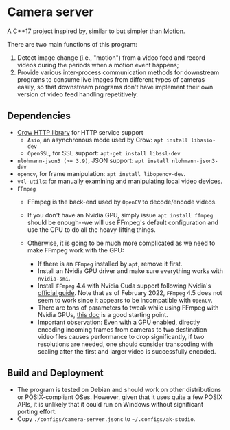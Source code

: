 # Camera server

A C++17 project inspired by, similar to but simpler than
[Motion](https://github.com/Motion-Project/motion).

There are two main functions of this program:

1. Detect image change (i.e., "motion") from a video feed and record videos
during the periods when a motion event happens;
1. Provide various inter-process communication methods for downstream
programs to consume live images from different types of cameras easily,
so that downstream programs don't have implement their own version of video
feed handling repetitively.

## Dependencies

* [Crow HTTP library](https://github.com/CrowCpp/Crow) for HTTP service support
  * `Asio`, an  asynchronous mode used by Crow:  `apt install libasio-dev`
  * `OpenSSL`, for SSL support: `apt-get install libssl-dev`
* `nlohmann-json3 (>= 3.9)`, JSON support: `apt install nlohmann-json3-dev`
* `opencv`, for frame manipulation: `apt install libopencv-dev`.
* `v4l-utils`: for manually examining and manipulating local video devices.
* `FFmpeg`
  * FFmpeg is the back-end used by `OpenCV` to decode/encode videos.
  * If you don't have an Nvidia GPU, simply issue `apt install ffmpeg` should
  be enough--we will use FFmpeg's default configuration and use the CPU to do
  all the heavy-lifting things.

  * Otherwise, it is going to be much more complicated as we need to make
  FFmpeg work with the GPU:
    * If there is an `FFmpeg` installed by `apt`, remove it first.
    * Install an Nvidia GPU driver and make sure everything works with
    `nvidia-smi`.
    * Install `FFmpeg` 4.4 with Nvidia Cuda support following Nvidia's
    [official guide](https://docs.nvidia.com/video-technologies/video-codec-sdk/ffmpeg-with-nvidia-gpu/).
    Note that as of February 2022, `FFmpeg` 4.5 does not seem to work since
    it appears to be incompatible with `OpenCV`.
    * There are tons of parameters to tweak while using FFmpeg with Nvidia GPUs,
    [this doc](https://docs.nvidia.com/video-technologies/video-codec-sdk/ffmpeg-with-nvidia-gpu/) is a good starting point.
    * Important observation: Even with a GPU enabled, directly encoding
    incoming frames from cameras to two destination video files causes
    performance to drop significantly, if two resolutions are needed, one
    should consider transcoding with scaling after the first and larger video
    is successfully encoded.

## Build and Deployment

* The program is tested on Debian and should work on other distributions
or POSIX-compliant OSes. However, given that it uses quite a few POSIX APIs,
it is unlikely that it could run on Windows without significant porting effort.
* Copy `./configs/camera-server.jsonc` to `~/.configs/ak-studio`.
